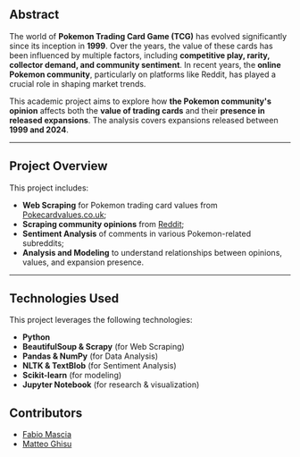 ##  Abstract

The world of **Pokemon Trading Card Game (TCG)** has evolved significantly since its inception in **1999**. Over the years, the value of these cards has been influenced by multiple factors, including **competitive play, rarity, collector demand, and community sentiment**. In recent years, the **online Pokemon community**, particularly on platforms like Reddit, has played a crucial role in shaping market trends.

This academic project aims to explore how **the Pokemon community's opinion** affects both the **value of trading cards** and their **presence in released expansions**. The analysis covers expansions released between **1999 and 2024**.

---

##  Project Overview
This project includes:

- **Web Scraping** for Pokemon trading card values from [Pokecardvalues.co.uk](https://pokecardvalues.co.uk/);
- **Scraping community opinions** from [Reddit](https://reddit.com);
- **Sentiment Analysis** of comments in various Pokemon-related subreddits;
- **Analysis and Modeling** to understand relationships between opinions, values, and expansion presence.

---

## Technologies Used
This project leverages the following technologies:

- **Python** 
- **BeautifulSoup & Scrapy** (for Web Scraping) 
- **Pandas & NumPy** (for Data Analysis) 
- **NLTK & TextBlob** (for Sentiment Analysis) 
- **Scikit-learn** (for modeling) 
- **Jupyter Notebook** (for research & visualization)

## Contributors
- [Fabio Mascia](https://github.com/Fazh00)  
- [Matteo Ghisu](https://github.com/mattghisu99)  

